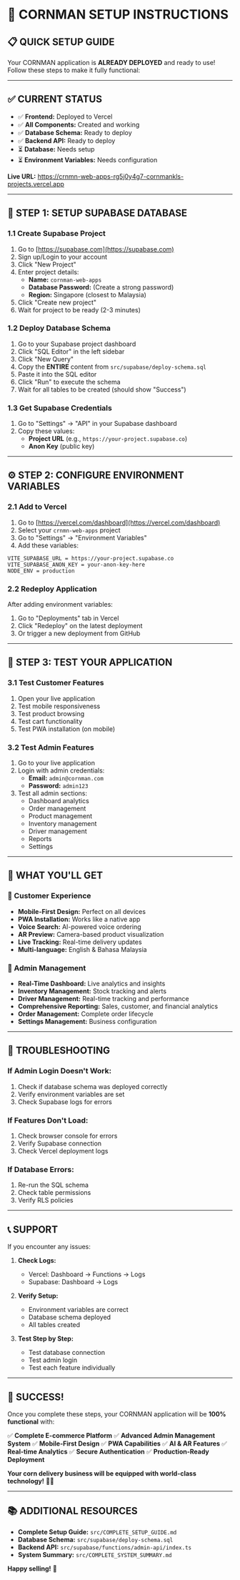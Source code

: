 # 🚀 **CORNMAN SETUP INSTRUCTIONS**

## **📋 QUICK SETUP GUIDE**

Your CORNMAN application is **ALREADY DEPLOYED** and ready to use! Follow these steps to make it fully functional:

---

## **✅ CURRENT STATUS**

- ✅ **Frontend:** Deployed to Vercel
- ✅ **All Components:** Created and working
- ✅ **Database Schema:** Ready to deploy
- ✅ **Backend API:** Ready to deploy
- ⏳ **Database:** Needs setup
- ⏳ **Environment Variables:** Needs configuration

**Live URL:** https://crnmn-web-apps-rg5j0y4g7-cornmankls-projects.vercel.app

---

## **🔧 STEP 1: SETUP SUPABASE DATABASE**

### **1.1 Create Supabase Project**
1. Go to [https://supabase.com](https://supabase.com)
2. Sign up/Login to your account
3. Click "New Project"
4. Enter project details:
   - **Name:** `cornman-web-apps`
   - **Database Password:** (Create a strong password)
   - **Region:** Singapore (closest to Malaysia)
5. Click "Create new project"
6. Wait for project to be ready (2-3 minutes)

### **1.2 Deploy Database Schema**
1. Go to your Supabase project dashboard
2. Click "SQL Editor" in the left sidebar
3. Click "New Query"
4. Copy the **ENTIRE** content from `src/supabase/deploy-schema.sql`
5. Paste it into the SQL editor
6. Click "Run" to execute the schema
7. Wait for all tables to be created (should show "Success")

### **1.3 Get Supabase Credentials**
1. Go to "Settings" → "API" in your Supabase dashboard
2. Copy these values:
   - **Project URL** (e.g., `https://your-project.supabase.co`)
   - **Anon Key** (public key)

---

## **⚙️ STEP 2: CONFIGURE ENVIRONMENT VARIABLES**

### **2.1 Add to Vercel**
1. Go to [https://vercel.com/dashboard](https://vercel.com/dashboard)
2. Select your `crnmn-web-apps` project
3. Go to "Settings" → "Environment Variables"
4. Add these variables:

```
VITE_SUPABASE_URL = https://your-project.supabase.co
VITE_SUPABASE_ANON_KEY = your-anon-key-here
NODE_ENV = production
```

### **2.2 Redeploy Application**
After adding environment variables:
1. Go to "Deployments" tab in Vercel
2. Click "Redeploy" on the latest deployment
3. Or trigger a new deployment from GitHub

---

## **🧪 STEP 3: TEST YOUR APPLICATION**

### **3.1 Test Customer Features**
1. Open your live application
2. Test mobile responsiveness
3. Test product browsing
4. Test cart functionality
5. Test PWA installation (on mobile)

### **3.2 Test Admin Features**
1. Go to your live application
2. Login with admin credentials:
   - **Email:** `admin@cornman.com`
   - **Password:** `admin123`
3. Test all admin sections:
   - Dashboard analytics
   - Order management
   - Product management
   - Inventory management
   - Driver management
   - Reports
   - Settings

---

## **🎯 WHAT YOU'LL GET**

### **📱 Customer Experience**
- **Mobile-First Design:** Perfect on all devices
- **PWA Installation:** Works like a native app
- **Voice Search:** AI-powered voice ordering
- **AR Preview:** Camera-based product visualization
- **Live Tracking:** Real-time delivery updates
- **Multi-language:** English & Bahasa Malaysia

### **🔧 Admin Management**
- **Real-Time Dashboard:** Live analytics and insights
- **Inventory Management:** Stock tracking and alerts
- **Driver Management:** Real-time tracking and performance
- **Comprehensive Reporting:** Sales, customer, and financial analytics
- **Order Management:** Complete order lifecycle
- **Settings Management:** Business configuration

---

## **🚨 TROUBLESHOOTING**

### **If Admin Login Doesn't Work:**
1. Check if database schema was deployed correctly
2. Verify environment variables are set
3. Check Supabase logs for errors

### **If Features Don't Load:**
1. Check browser console for errors
2. Verify Supabase connection
3. Check Vercel deployment logs

### **If Database Errors:**
1. Re-run the SQL schema
2. Check table permissions
3. Verify RLS policies

---

## **📞 SUPPORT**

If you encounter any issues:

1. **Check Logs:**
   - Vercel: Dashboard → Functions → Logs
   - Supabase: Dashboard → Logs

2. **Verify Setup:**
   - Environment variables are correct
   - Database schema deployed
   - All tables created

3. **Test Step by Step:**
   - Test database connection
   - Test admin login
   - Test each feature individually

---

## **🎉 SUCCESS!**

Once you complete these steps, your CORNMAN application will be **100% functional** with:

✅ **Complete E-commerce Platform**
✅ **Advanced Admin Management System**
✅ **Mobile-First Design**
✅ **PWA Capabilities**
✅ **AI & AR Features**
✅ **Real-time Analytics**
✅ **Secure Authentication**
✅ **Production-Ready Deployment**

**Your corn delivery business will be equipped with world-class technology!** 🌽✨

---

## **📚 ADDITIONAL RESOURCES**

- **Complete Setup Guide:** `src/COMPLETE_SETUP_GUIDE.md`
- **Database Schema:** `src/supabase/deploy-schema.sql`
- **Backend API:** `src/supabase/functions/admin-api/index.ts`
- **System Summary:** `src/COMPLETE_SYSTEM_SUMMARY.md`

**Happy selling!** 🚀
